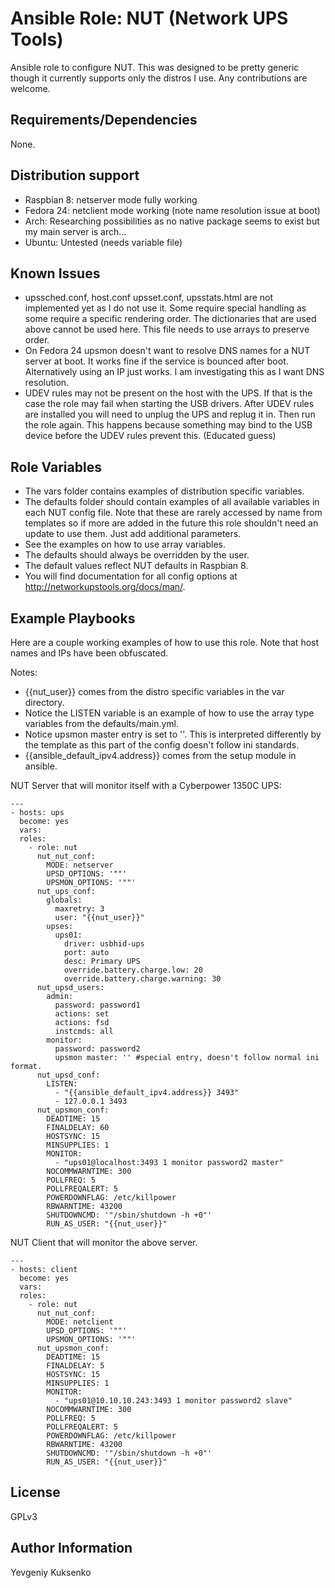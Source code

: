 Ansible Role: NUT (Network UPS Tools)
=========

Ansible role to configure NUT. This was designed to be pretty generic though it currently supports only the distros I use. Any contributions are welcome.

Requirements/Dependencies
------------

None.

Distribution support
--------------

 - Raspbian 8: netserver mode fully working
 - Fedora 24: netclient mode working (note name resolution issue at boot)
 - Arch: Researching possibilities as no native package seems to exist but my main server is arch...
 - Ubuntu: Untested (needs variable file)

Known Issues
-------
- upssched.conf, host.conf upsset.conf, upsstats.html are not implemented yet as I do not use it. Some require special handling as some require a specific rendering order. The dictionaries that are used above cannot be used here. This file needs to use arrays to preserve order.
- On Fedora 24 upsmon doesn't want to resolve DNS names for a NUT server at boot. It works fine if the service is bounced after boot. Alternatively using an IP just works. I am investigating this as I want DNS resolution.
- UDEV rules may not be present on the host with the UPS. If that is the case the role may fail when starting the USB drivers. After UDEV rules are installed you will need to unplug the UPS and replug it in. Then run the role again. This happens because something may bind to the USB device before the UDEV rules prevent this. (Educated guess)

Role Variables
--------------

- The vars folder contains examples of distribution specific variables.
- The defaults folder should contain examples of all available variables in each NUT config file. Note that these are rarely accessed by name from templates so if more are added in the future this role shouldn't need an update to use them. Just add additional parameters. 
- See the examples on how to use array variables.
- The defaults should always be overridden by the user.
- The default values reflect NUT defaults in Raspbian 8.
- You will find documentation for all config options at http://networkupstools.org/docs/man/.

Example Playbooks
----------------

Here are a couple working examples of how to use this role. Note that host names and IPs have been obfuscated.

Notes:

- {{nut_user}} comes from the distro specific variables in the var directory.
- Notice the LISTEN variable is an example of how to use the array type variables from the defaults/main.yml.
- Notice upsmon master entry is set to ''. This is interpreted differently by the template as this part of the config doesn't follow ini standards.
- {{ansible_default_ipv4.address}} comes from the setup module in ansible.

NUT Server that will monitor itself with a Cyberpower 1350C UPS:

    ---
    - hosts: ups
      become: yes
      vars:
      roles:
        - role: nut
          nut_nut_conf:
            MODE: netserver
            UPSD_OPTIONS: '""'
            UPSMON_OPTIONS: '""'
          nut_ups_conf:
            globals:
              maxretry: 3
              user: "{{nut_user}}"
            upses:
              ups01:
                driver: usbhid-ups
                port: auto
                desc: Primary UPS
                override.battery.charge.low: 20
                override.battery.charge.warning: 30
          nut_upsd_users:
            admin:
              password: password1
              actions: set
              actions: fsd
              instcmds: all
            monitor:
              password: password2
              upsmon master: '' #special entry, doesn't follow normal ini format.
          nut_upsd_conf:
            LISTEN:
              - "{{ansible_default_ipv4.address}} 3493"
              - 127.0.0.1 3493
          nut_upsmon_conf:
            DEADTIME: 15
            FINALDELAY: 60
            HOSTSYNC: 15
            MINSUPPLIES: 1
            MONITOR:
              - "ups01@localhost:3493 1 monitor password2 master"
            NOCOMMWARNTIME: 300
            POLLFREQ: 5
            POLLFREQALERT: 5
            POWERDOWNFLAG: /etc/killpower
            RBWARNTIME: 43200
            SHUTDOWNCMD: '"/sbin/shutdown -h +0"'
            RUN_AS_USER: "{{nut_user}}"

NUT Client that will monitor the above server.

    ---
    - hosts: client
      become: yes
      vars:
      roles:
        - role: nut
          nut_nut_conf:
            MODE: netclient
            UPSD_OPTIONS: '""'
            UPSMON_OPTIONS: '""'
          nut_upsmon_conf:
            DEADTIME: 15
            FINALDELAY: 5
            HOSTSYNC: 15
            MINSUPPLIES: 1
            MONITOR:
              - "ups01@10.10.10.243:3493 1 monitor password2 slave"
            NOCOMMWARNTIME: 300
            POLLFREQ: 5
            POLLFREQALERT: 5
            POWERDOWNFLAG: /etc/killpower
            RBWARNTIME: 43200
            SHUTDOWNCMD: '"/sbin/shutdown -h +0"'
            RUN_AS_USER: "{{nut_user}}"

License
-------

GPLv3

Author Information
------------------

Yevgeniy Kuksenko
